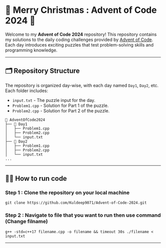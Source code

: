 # 🎄 Merry Christmas : Advent of Code 2024 🎄

Welcome to my **Advent of Code 2024** repository! This repository contains my solutions to the daily coding challenges provided by [Advent of Code](https://adventofcode.com/2024). Each day introduces exciting puzzles that test problem-solving skills and programming knowledge.

---

## 🗂️ Repository Structure

The repository is organized day-wise, with each day named `Day1`, `Day2`, etc. Each folder includes:
- `input.txt` - The puzzle input for the day.
- `Problem1.cpp` - Solution for Part 1 of the puzzle.
- `Problem2.cpp` - Solution for Part 2 of the puzzle.

```plaintext
📂 AdventOfCode2024
├── 📂 Day1
│   ├── Problem1.cpp
│   ├── Problem2.cpp
│   └── input.txt
├── 📂 Day2
│   ├── Problem1.cpp
│   ├── Problem2.cpp
│   └── input.txt
...
```
---

## 🧑‍💻 How to run code

### Step 1 : Clone the repository on your local machine

```
git clone https://github.com/Kuldeep9071/Advent-of-Code-2024.git
```
### Step 2 : Navigate to file that you want to run then use command (Change filname)
```
g++ -std=c++17 filename.cpp -o filename && timeout 30s ./filename < input.txt
```
---


